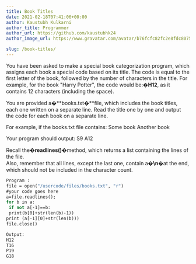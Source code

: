 ```yaml
---
title: Book Titles
date: 2021-02-18T07:41:06+00:00
author: Kaustubh Kulkarni
author_title: Programmer
author_url: https://github.com/kaustubhk24
author_image_url: https://www.gravatar.com/avatar/b76fcfc82fc2e8fdc8075636f1735f61?s=200

slug: /book-titles/
---
```

You have been asked to make a special book categorization program, which assigns each book a special code based on its title. 
The code is equal to the first letter of the book, followed by the number of characters in the title. 
For example, for the book "Harry Potter", the code would be:�**H12**, as it contains 12 characters (including the space). 
 
You are provided a�**books.txt�**file, which includes the book titles, each one written on a separate line. 
Read the title one by one and output the code for each book on a separate line. 
 
For example, if the books.txt file contains: 
Some book 
Another book 
 
Your program should output: 
S9 
A12



 Recall the�**readlines()**�method, which returns a list containing the lines of the file.  
Also, remember that all lines, except the last one, contain a�**\n**�at the end, which should not be included in the character count.
 




```vb title="file.vb"
Program :
file = open("/usercode/files/books.txt", "r")
#your code goes here
a=file.readlines();
for b in a:
 if not a[-1]==b:
 print(b[0]+str(len(b)-1))
print (a[-1][0]+str(len(b)))
file.close()
```

```vb title="file.vb"
Output:
H12
T16
P19
G18

```